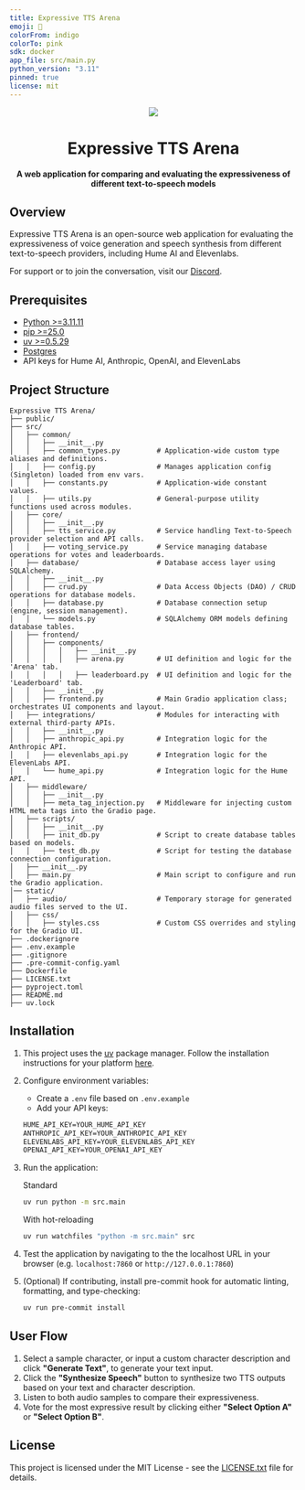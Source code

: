 ```yaml
---
title: Expressive TTS Arena
emoji: 🎤
colorFrom: indigo
colorTo: pink
sdk: docker
app_file: src/main.py
python_version: "3.11"
pinned: true
license: mit
---
```


<div align="center">
    <img src="https://storage.googleapis.com/hume-public-logos/hume/hume-banner.png">
    <h1>Expressive TTS Arena</h1>
    <p>
        <strong> 
            A web application for comparing and evaluating the expressiveness of different text-to-speech models 
        </strong>
    </p>
</div>

## Overview

Expressive TTS Arena is an open-source web application for evaluating the expressiveness of voice generation and speech synthesis from different text-to-speech providers, including Hume AI and Elevenlabs.

For support or to join the conversation, visit our [Discord](https://discord.com/invite/humeai).

## Prerequisites

- [Python >=3.11.11](https://www.python.org/downloads/)
- [pip >=25.0](https://pypi.org/project/pip/)
- [uv >=0.5.29](https://github.com/astral-sh/uv)
- [Postgres](https://www.postgresql.org/download/)
- API keys for Hume AI, Anthropic, OpenAI, and ElevenLabs

## Project Structure

```
Expressive TTS Arena/
├── public/
├── src/
│   ├── common/
│   │   ├── __init__.py
│   │   ├── common_types.py         # Application-wide custom type aliases and definitions.
│   │   ├── config.py               # Manages application config (Singleton) loaded from env vars.
│   │   ├── constants.py            # Application-wide constant values.
│   │   ├── utils.py                # General-purpose utility functions used across modules.
│   ├── core/
│   │   ├── __init__.py
│   │   ├── tts_service.py          # Service handling Text-to-Speech provider selection and API calls.
│   │   ├── voting_service.py       # Service managing database operations for votes and leaderboards.
│   ├── database/                   # Database access layer using SQLAlchemy.
│   │   ├── __init__.py
│   │   ├── crud.py                 # Data Access Objects (DAO) / CRUD operations for database models.
│   │   ├── database.py             # Database connection setup (engine, session management).
│   │   └── models.py               # SQLAlchemy ORM models defining database tables.
│   ├── frontend/
│   │   ├── components/
│   │   │   │   ├── __init__.py     
│   │   │   │   ├── arena.py        # UI definition and logic for the 'Arena' tab.
│   │   │   │   ├── leaderboard.py  # UI definition and logic for the 'Leaderboard' tab.
│   │   ├── __init__.py
│   │   ├── frontend.py             # Main Gradio application class; orchestrates UI components and layout.
│   ├── integrations/               # Modules for interacting with external third-party APIs.
│   │   ├── __init__.py
│   │   ├── anthropic_api.py        # Integration logic for the Anthropic API.
│   │   ├── elevenlabs_api.py       # Integration logic for the ElevenLabs API.
│   │   └── hume_api.py             # Integration logic for the Hume API.
│   ├── middleware/
│   │   ├── __init__.py
│   │   ├── meta_tag_injection.py   # Middleware for injecting custom HTML meta tags into the Gradio page.
│   ├── scripts/
│   │   ├── __init__.py
│   │   ├── init_db.py              # Script to create database tables based on models.
│   │   ├── test_db.py              # Script for testing the database connection configuration.
│   ├── __init__.py
│   ├── main.py                     # Main script to configure and run the Gradio application.
│── static/
│   ├── audio/                      # Temporary storage for generated audio files served to the UI.
│   ├── css/
│   │   ├── styles.css              # Custom CSS overrides and styling for the Gradio UI.
├── .dockerignore
├── .env.example
├── .gitignore
├── .pre-commit-config.yaml
├── Dockerfile
├── LICENSE.txt
├── pyproject.toml
├── README.md
├── uv.lock
```

## Installation

1. This project uses the [uv](https://docs.astral.sh/uv/) package manager. Follow the installation instructions for your platform [here](https://docs.astral.sh/uv/getting-started/installation/).

2. Configure environment variables:
    - Create a `.env` file based on `.env.example`
    - Add your API keys:

    ```txt
    HUME_API_KEY=YOUR_HUME_API_KEY
    ANTHROPIC_API_KEY=YOUR_ANTHROPIC_API_KEY
    ELEVENLABS_API_KEY=YOUR_ELEVENLABS_API_KEY
    OPENAI_API_KEY=YOUR_OPENAI_API_KEY
    ```

3. Run the application:

    Standard
    ```sh
    uv run python -m src.main
    ```

    With hot-reloading
    ```sh
    uv run watchfiles "python -m src.main" src
    ```

4. Test the application by navigating to the the localhost URL in your browser (e.g. `localhost:7860` or `http://127.0.0.1:7860`)

5. (Optional) If contributing, install pre-commit hook for automatic linting, formatting, and type-checking:
    ```sh
    uv run pre-commit install
    ```

## User Flow

1. Select a sample character, or input a custom character description and click **"Generate Text"**, to generate your text input.
2. Click the **"Synthesize Speech"** button to synthesize two TTS outputs based on your text and character description.
3. Listen to both audio samples to compare their expressiveness.
4. Vote for the most expressive result by clicking either **"Select Option A"** or **"Select Option B"**.

## License

This project is licensed under the MIT License - see the [LICENSE.txt](LICENSE.txt) file for details.
